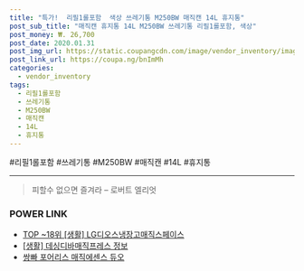 ```yaml
--- 
title: "특가!  리필1롤포함  색상 쓰레기통 M250BW 매직캔 14L 휴지통" 
post_sub_title: "매직캔 휴지통 14L M250BW 쓰레기통 리필1롤포함, 색상" 
post_money: ₩. 26,700 
post_date: 2020.01.31 
post_img_url: https://static.coupangcdn.com/image/vendor_inventory/images/2019/01/14/17/4/ef041748-25cd-4c5b-886e-963c37e3ab2e.jpg 
post_link_url: https://coupa.ng/bnImMh 
categories: 
  - vendor_inventory 
tags: 
  - 리필1롤포함 
  - 쓰레기통 
  - M250BW 
  - 매직캔 
  - 14L 
  - 휴지통 
--- 
```

  #리필1롤포함 #쓰레기통 #M250BW #매직캔 #14L #휴지통 
<hr> 

> 피할수 없으면 즐겨라 – 로버트 엘리엇 


### POWER LINK

* <a href="https://blog.naver.com/fasyy4321/221778382760" target="_blank"> TOP ~18위 [생활] LG디오스냉장고매직스페이스</a>
* <a href="https://blog.naver.com/santokki14/221765313658" target="_blank"> [생활] 데싱디바매직프레스 정보 </a>
* <a href="https://blog.naver.com/santokki14/221787740470" target="_blank">쌍빠 포어리스 매직에센스 듀오</a>
